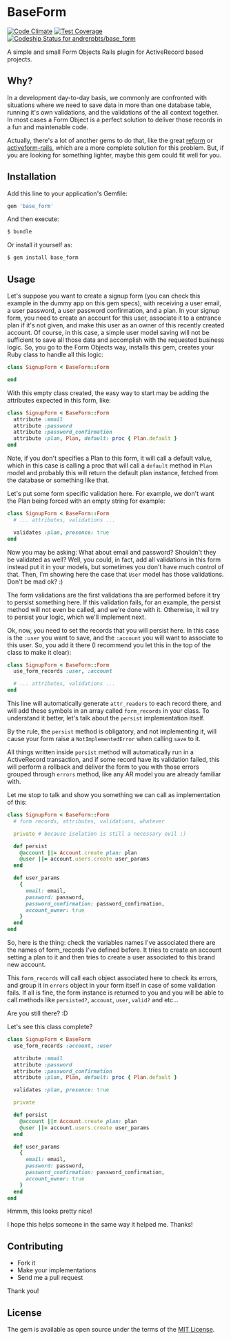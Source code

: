 # BaseForm
[![Code Climate](https://codeclimate.com/github/andrerpbts/base_form/badges/gpa.svg)](https://codeclimate.com/github/andrerpbts/base_form)
[![Test Coverage](https://codeclimate.com/github/andrerpbts/base_form/badges/coverage.svg)](https://codeclimate.com/github/andrerpbts/base_form/coverage)
[ ![Codeship Status for andrerpbts/base_form](https://app.codeship.com/projects/8d9be4e0-811f-0134-3da7-7e60ebb19227/status?branch=master)](https://app.codeship.com/projects/182157)

A simple and small Form Objects Rails plugin for ActiveRecord based projects.

## Why?
In a development day-to-day basis, we commonly are confronted with situations where we
need to save data in more than one database table, running it's own validations, and
the validations of the all context together. In most cases a Form Object is a perfect
solution to deliver those records in a fun and maintenable code.

Actually, there's a lot of another gems to do that, like the great
[reform](https://github.com/apotonick/reform) or
[activeform-rails](https://github.com/GCorbel/activeform-rails), which are a more complete
solution for this problem. But, if you are looking for something lighter, maybe this
gem could fit well for you.

## Installation
Add this line to your application's Gemfile:

```ruby
gem 'base_form'
```

And then execute:
```bash
$ bundle
```

Or install it yourself as:
```bash
$ gem install base_form
```

## Usage
Let's suppose you want to create a
signup form (you can check this example in the dummy app on this gem specs), with
receiving a user email, a user password, a user password confirmation, and a plan. In your
signup form, you need to create an account for this user, associate it to a entrance plan
if it's not given, and make this user as an owner of this recently created account. Of course,
in this case, a simple user model saving will not be sufficient to save all those data and
accomplish with the requested business logic. So, you go to the Form Objects way,
installs this gem, creates your Ruby class to handle all this logic:

```ruby
class SignupForm < BaseForm::Form

end
```

With this empty class created, the easy way to start may be adding the attributes expected
in this form, like:

```ruby
class SignupForm < BaseForm::Form
  attribute :email
  attribute :password
  attribute :password_confirmation
  attribute :plan, Plan, default: proc { Plan.default }
end
```

Note, if you don't specifies a Plan to this form, it will call a default value, which in
this case is calling a proc that will call a `default` method in `Plan` model and probably
this will return the default plan instance, fetched from the database or something like that.

Let's put some form specific validation here. For example, we don't want the Plan being forced
with an empty string for example:

```ruby
class SignupForm < BaseForm::Form
  # ... attributes, validations ...

  validates :plan, presence: true
end
```

Now you may be asking: What about email and password? Shouldn't they be validated as well?
Well, you could, in fact, add all validations in this form instead put it in your models,
but sometimes you don't have much control of that.
Then, I'm showing here the case that `User` model has those validations. Don't be mad ok? :)

The form validations are the first validations tha are performed before it try to persist
something here. If this validation fails, for an example, the persist method will not even
be called, and we're done with it. Otherwise, it wil try to persist your logic, which we'll
implement next.

Ok, now, you need to set the records that you will persist here.
In this case is the `:user` you want to save, and the `:account` you will want to associate
to this user. So, you add it there (I recommend you let this in the top of the class to make
it clear):

```ruby
class SignupForm < BaseForm::Form
  use_form_records :user, :account

  # ... attributes, validations ...
end
```

This line will automatically generate `attr_readers` to each record there, and will add these
symbols in an array called `form_records` in your class. To understand it better, let's talk
about the `persist` implementation itself.

By the rule, the `persist` method is obligatory, and not implementing it, will cause your form
raise a `NotImplementedError` when calling `save` to it.

All things written inside `persist` method will automatically run in a ActiveRecord transaction,
and if some record have its validation failed, this will perform a rollback and deliver the form
to you with those errors grouped through `errors` method, like any AR model you are already
familiar with.

Let me stop to talk and show you something we can call as implementation of this:

```ruby
class SignupForm < BaseForm::Form
  # form records, attributes, validations, whatever

  private # because isolation is still a necessary evil ;)

  def persist
    @account ||= Account.create plan: plan
    @user ||= account.users.create user_params
  end

  def user_params
    {
      email: email,
      password: password,
      password_confirmation: password_confirmation,
      account_owner: true
    }
  end
end
```

So, here is the thing: check the variables names I've associated there are the names of
form_records I've defined before. It tries to create an account setting a plan to it
and then tries to create a user associated to this brand new account.

This `form_records` will call each object associated here to check its errors,
and group it in `errors` object in your form itself in case of some validation fails.
If all is fine, the form instance is returned to you and you will be able to call
methods like `persisted?`, `account`, `user`, `valid?` and etc...

Are you still there? :D

Let's see this class complete?

```ruby
class SignupForm < BaseForm
  use_form_records :account, :user

  attribute :email
  attribute :password
  attribute :password_confirmation
  attribute :plan, Plan, default: proc { Plan.default }

  validates :plan, presence: true

  private

  def persist
    @account ||= Account.create plan: plan
    @user ||= account.users.create user_params
  end

  def user_params
    {
      email: email,
      password: password,
      password_confirmation: password_confirmation,
      account_owner: true
    }
  end
end
```

Hmmm, this looks pretty nice!

I hope this helps someone in the same way it helped me. Thanks!

## Contributing
- Fork it
- Make your implementations
- Send me a pull request

Thank you!

## License
The gem is available as open source under the terms of the [MIT License](http://opensource.org/licenses/MIT).
